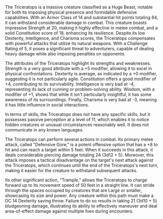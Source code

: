 The Triceratops is a massive creature classified as a Huge Beast, notable for both its imposing physical presence and formidable defensive capabilities. With an Armor Class of 14 and substantial hit points totaling 84, it can withstand considerable damage in combat. This creature boasts impressive Strength at 20, making it highly effective in melee combat, and a solid Constitution score of 18, enhancing its resilience. Despite its low Dexterity, Intelligence, and Charisma scores, the Triceratops compensates with powerful attacks that utilize its natural weapons. With a Challenge Rating of 5, it poses a significant threat to adventurers, capable of dealing heavy damage while also imposing penalties on opponents.

The attributes of the Triceratops highlight its strengths and weaknesses. Strength is a very good attribute with a +5 modifier, allowing it to excel in physical confrontations. Dexterity is average, as indicated by a +0 modifier, suggesting it is not particularly agile. Constitution offers a good modifier of +4, contributing to its survivability. Intelligence is very bad at -4, representing its lack of cunning or problem-solving ability. Wisdom, with a modifier of +1, shows that while it isn't particularly insightful, it has some awareness of its surroundings. Finally, Charisma is very bad at -3, meaning it has little influence in social interactions.

In terms of skills, the Triceratops does not have any specific skills, but it possesses passive perception at a level of 11, which enables it to notice hidden creatures or unusual circumstances reasonably well. It does not communicate in any known languages.

The Triceratops can perform several actions in combat. Its primary melee attack, called "Defensive Gore," is a potent offensive option that has a +8 to hit and can reach a target within 5 feet. When it succeeds in this attack, it deals considerable piercing damage totaling 24 (3d12 + 5). Moreover, this attack imposes a tactical disadvantage on the target's next attack against the Triceratops, which continues until the end of the Triceratops's next turn, making it easier for the creature to withstand subsequent attacks.

Its other significant action, "Trample," allows the Triceratops to charge forward up to its movement speed of 50 feet in a straight line. It can stride through the spaces occupied by creatures that are Large or smaller, showcasing its size and power. Any creature within this path must make a DC 14 Dexterity saving throw. Failure to do so results in taking 21 (3d10 + 5) bludgeoning damage, illustrating its ability to effectively maneuver and deal area-of-effect damage against multiple foes during encounters.